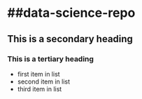 ##data-science-repo
=================
## This is a secondary heading
### This is a tertiary heading

* first item in list
* second item in list
* third item in list
